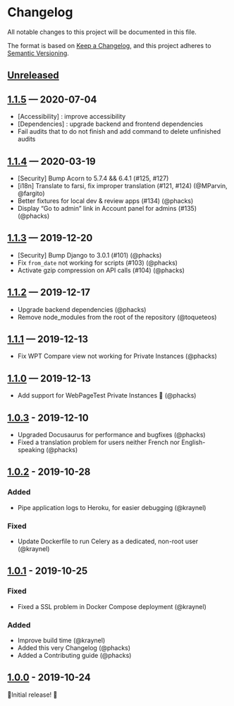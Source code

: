 # Changelog

All notable changes to this project will be documented in this file.

The format is based on [Keep a Changelog](https://keepachangelog.com/en/1.0.0/),
and this project adheres to [Semantic Versioning](https://semver.org/spec/v2.0.0.html).

## [Unreleased]

## [1.1.5] — 2020-07-04

- [Accessibility] : improve accessibility
- [Dependencies] : upgrade backend and frontend dependencies
- Fail audits that to do not finish and add command to delete unfinished audits

## [1.1.4] — 2020-03-19

- [Security] Bump Acorn to 5.7.4 && 6.4.1 (#125, #127)
- [i18n] Translate to farsi, fix improper translation (#121, #124) (@MParvin, @fargito)
- Better fixtures for local dev & review apps (#134) (@phacks)
- Display “Go to admin” link in Account panel for admins (#135) (@phacks)

## [1.1.3] — 2019-12-20

- [Security] Bump Django to 3.0.1 (#101) (@phacks)
- Fix `from_date` not working for scripts (#103) (@phacks)
- Activate gzip compression on API calls (#104) (@phacks)

## [1.1.2] — 2019-12-17

- Upgrade backend dependencies (@phacks)
- Remove node_modules from the root of the repository (@toqueteos)

## [1.1.1] — 2019-12-13

- Fix WPT Compare view not working for Private Instances (@phacks)

## [1.1.0] — 2019-12-13

- Add support for WebPageTest Private Instances 🎉 (@phacks)

## [1.0.3] - 2019-12-10

- Upgraded Docusaurus for performance and bugfixes (@phacks)
- Fixed a translation problem for users neither French nor English-speaking (@phacks)

## [1.0.2] - 2019-10-28

### Added

- Pipe application logs to Heroku, for easier debugging (@kraynel)

### Fixed

- Update Dockerfile to run Celery as a dedicated, non-root user (@kraynel)

## [1.0.1] - 2019-10-25

### Fixed

- Fixed a SSL problem in Docker Compose deployment (@kraynel)

### Added

- Improve build time (@kraynel)
- Added this very Changelog (@phacks)
- Added a Contributing guide (@phacks)

## [1.0.0] - 2019-10-24

🎉Initial release! 🎉

[unreleased]: https://github.com/theodo/falco/compare/1.1.5...HEAD
[1.1.5]: https://github.com/theodo/falco/compare/1.1.5...1.1.4
[1.1.4]: https://github.com/theodo/falco/compare/1.1.4...1.1.3
[1.1.3]: https://github.com/theodo/falco/compare/1.1.3...1.1.2
[1.1.2]: https://github.com/theodo/falco/compare/1.1.2...1.1.1
[1.1.1]: https://github.com/theodo/falco/compare/1.1.1...1.1.0
[1.1.0]: https://github.com/theodo/falco/compare/1.0.3...1.1.0
[1.0.3]: https://github.com/theodo/falco/compare/1.0.2...1.0.3
[1.0.2]: https://github.com/theodo/falco/compare/1.0.1...1.0.2
[1.0.1]: https://github.com/theodo/falco/compare/1.0.0...1.0.1
[1.0.0]: https://github.com/theodo/falco/releases/tag/1.0.0
